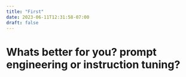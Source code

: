 ```yaml
---
title: "First"
date: 2023-06-11T12:31:58-07:00
draft: false
---
```


# Whats better for you? prompt engineering or instruction tuning?